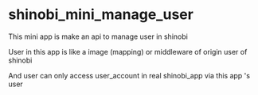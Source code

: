 # shinobi_mini_manage_user

This mini app is make an api to manage user in shinobi

User in this app is like a image (mapping) or middleware of origin user of shinobi

And user can only access user_account in real shinobi_app via this app 's user